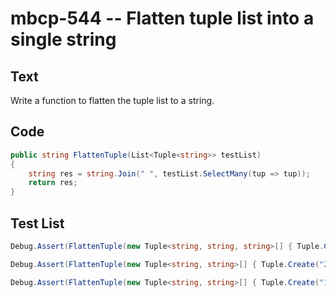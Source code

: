 # mbcp-544 -- Flatten tuple list into a single string

## Text

Write a function to flatten the tuple list to a string.

## Code

```csharp
public string FlattenTuple(List<Tuple<string>> testList)  
{  
    string res = string.Join(" ", testList.SelectMany(tup => tup));  
    return res;  
}
```

## Test List

```csharp
Debug.Assert(FlattenTuple(new Tuple<string, string, string>[] { Tuple.Create("1", "4", "6"), Tuple.Create("5", "8"), Tuple.Create("2", "9"), Tuple.Create("1", "10") }) == "1 4 6 5 8 2 9 1 10");
```

```csharp
Debug.Assert(FlattenTuple(new Tuple<string, string>[] { Tuple.Create("2", "3", "4"), Tuple.Create("6", "9"), Tuple.Create("3", "2"), Tuple.Create("2", "11") }) == "2 3 4 6 9 3 2 2 11");
```

```csharp
Debug.Assert(FlattenTuple(new Tuple<string, string>[] { Tuple.Create("14", "21", "9"), Tuple.Create("24", "19"), Tuple.Create("12", "29"), Tuple.Create("23", "17") }) == "14 21 9 24 19 12 29 23 17");
```
